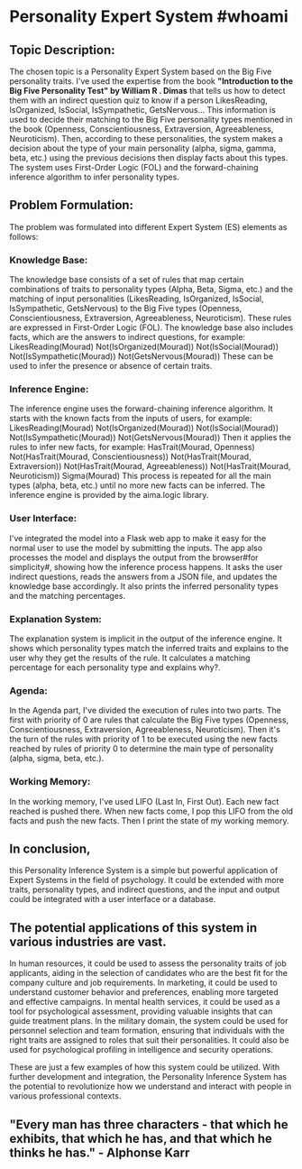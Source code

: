 # **Personality Expert System** #**whoami**
## **Topic Description:**
The chosen topic is a Personality Expert System based on the Big Five personality traits. I've used the expertise from the book  **"Introduction to the Big Five Personality Test" by William R . Dimas** that tells us how to detect them with an indirect question quiz to know if a person LikesReading, IsOrganized, IsSocial, IsSympathetic, GetsNervous... This information is used to decide their matching to the Big Five personality types mentioned in the book (Openness, Conscientiousness, Extraversion, Agreeableness, Neuroticism). Then, according to these personalities, the system makes a decision about the type of your main personality (alpha, sigma, gamma, beta, etc.) using the previous decisions then display facts about this types. The system uses First-Order Logic (FOL) and the forward-chaining inference algorithm to infer personality types.

## **Problem Formulation:**
The problem was formulated into different Expert System (ES) elements as follows:

### **Knowledge Base:**
The knowledge base consists of a set of rules that map certain combinations of traits to personality types (Alpha, Beta, Sigma, etc.) and the matching of input personalities (LikesReading, IsOrganized, IsSocial, IsSympathetic, GetsNervous) to the Big Five types (Openness, Conscientiousness, Extraversion, Agreeableness, Neuroticism). These rules are expressed in First-Order Logic (FOL). The knowledge base also includes facts, which are the answers to indirect questions, for example:
LikesReading(Mourad)
Not(IsOrganized(Mourad))
Not(IsSocial(Mourad))
Not(IsSympathetic(Mourad))
Not(GetsNervous(Mourad))
These can be used to infer the presence or absence of certain traits.

### **Inference Engine:**
The inference engine uses the forward-chaining inference algorithm. It starts with the known facts from the inputs of users, for example:
LikesReading(Mourad)
Not(IsOrganized(Mourad))
Not(IsSocial(Mourad))
Not(IsSympathetic(Mourad))
Not(GetsNervous(Mourad))
Then it applies the rules to infer new facts, for example:
HasTrait(Mourad, Openness)
Not(HasTrait(Mourad, Conscientiousness))
Not(HasTrait(Mourad, Extraversion))
Not(HasTrait(Mourad, Agreeableness))
Not(HasTrait(Mourad, Neuroticism))
Sigma(Mourad)
This process is repeated for all the main types (alpha, beta, etc.) until no more new facts can be inferred. The inference engine is provided by the aima.logic library.

### **User Interface:**
I've integrated the model into a Flask web app to make it easy for the normal user to use the model by submitting the inputs. The app also processes the model and displays the output from the browser#for simplicity#, showing how the inference process happens. It asks the user indirect questions, reads the answers from a JSON file, and updates the knowledge base accordingly. It also prints the inferred personality types and the matching percentages.

### **Explanation System:**
The explanation system is implicit in the output of the inference engine. It shows which personality types match the inferred traits and explains to the user why they get the results of the rule. It calculates a matching percentage for each personality type and explains why?.

### **Agenda:**
In the Agenda part, I've divided the execution of rules into two parts. The first with priority of 0 are rules that calculate the Big Five types (Openness, Conscientiousness, Extraversion, Agreeableness, Neuroticism). Then it's the turn of the rules with priority of 1 to be executed using the new facts reached by rules of priority 0 to determine the main type of personality (alpha, sigma, beta, etc.).

### **Working Memory:**
In the working memory, I've used LIFO (Last In, First Out). Each new fact reached is pushed there. When new facts come, I pop this LIFO from the old facts and push the new facts. Then I print the state of my working memory.

## **In conclusion,**
 this Personality Inference System is a simple but powerful application of Expert Systems in the field of psychology. It could be extended with more traits, personality types, and indirect questions, and the input and output could be integrated with a user interface or a database.



## **The potential applications of this system in various industries are vast.**
 In human resources, it could be used to assess the personality traits of job applicants, aiding in the selection of candidates who are the best fit for the company culture and job requirements. In marketing, it could be used to understand customer behavior and preferences, enabling more targeted and effective campaigns. In mental health services, it could be used as a tool for psychological assessment, providing valuable insights that can guide treatment plans. In the military domain, the system could be used for personnel selection and team formation, ensuring that individuals with the right traits are assigned to roles that suit their personalities. It could also be used for psychological profiling in intelligence and security operations.

These are just a few examples of how this system could be utilized. With further development and integration, the Personality Inference System has the potential to revolutionize how we understand and interact with people in various professional contexts.

## **"Every man has three characters - that which he exhibits, that which he has, and that which he thinks he has." - Alphonse Karr**


